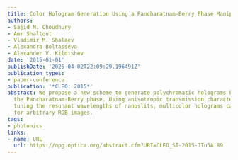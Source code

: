 ```yaml
---
title: Color Hologram Generation Using a Pancharatnam-Berry Phase Manipulating Metasurface
authors:
- Sajid M. Choudhury
- Amr Shaltout
- Vladimir M. Shalaev
- Alexandra Boltasseva
- Alexander V. Kildishev
date: '2015-01-01'
publishDate: '2025-04-02T22:09:29.196491Z'
publication_types:
- paper-conference
publication: '*CLEO: 2015*'
abstract: We propose a new scheme to generate polychromatic holograms by manipulating
  the Pancharatnam-Berry phase. Using anisotropic transmission characteristics and
  tuning the resonant wavelengths of nanoslits, multicolor holograms can be produced
  for arbitrary RGB images.
tags:
- photonics
links:
- name: URL
  url: https://opg.optica.org/abstract.cfm?URI=CLEO_SI-2015-JTu5A.89
---
```

